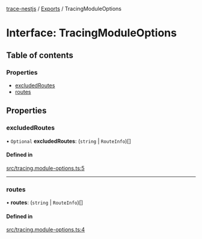 [trace-nestjs](../README.md) / [Exports](../modules.md) / TracingModuleOptions

# Interface: TracingModuleOptions

## Table of contents

### Properties

- [excludedRoutes](TracingModuleOptions.md#excludedroutes)
- [routes](TracingModuleOptions.md#routes)

## Properties

### excludedRoutes

• `Optional` **excludedRoutes**: (`string` \| `RouteInfo`)[]

#### Defined in

[src/tracing.module-options.ts:5](https://github.com/igrek8/trace-nestjs/blob/bafe085/src/tracing.module-options.ts#L5)

___

### routes

• **routes**: (`string` \| `RouteInfo`)[]

#### Defined in

[src/tracing.module-options.ts:4](https://github.com/igrek8/trace-nestjs/blob/bafe085/src/tracing.module-options.ts#L4)
